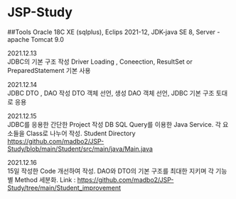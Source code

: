 # JSP-Study

##Tools
Oracle 18C XE (sqlplus), Eclips 2021-12, JDK-java SE 8, Server - apache Tomcat 9.0

2021.12.13<br>
JDBC의 기본 구조 작성
Driver Loading , Coneection, ResultSet or PreparedStatement 기본 사용

2021.12.14<br>
JDBC DTO , DAO 작성
DTO 객체 선언, 생성
DAO 객체 선언, JDBC 기본 구조 토대로 응용

2021.12.15<br>
JDBC를 응용한 간단한 Project 작성
DB SQL Query를 이용한 Java Service.
각 요소들을 Class로 나누어 작성.
Student Directory https://github.com/madbo2/JSP-Study/blob/main/Student/src/main/java/Main.java

2021.12.16<br>
15일 작성한 Code 개선하여 작성. DAO와 DTO의 기본 구조를 최대한 지키며 각 기능별 Method 세분화.
Link : https://github.com/madbo2/JSP-Study/tree/main/Student_improvement


